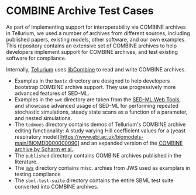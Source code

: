 # COMBINE Archive Test Cases

As part of implementing support for interoperability via COMBINE archives in Tellurium, we used a number of archives from different sources, including published papers, existing models, other software, and our own examples. This repository contains an extensive set of COMBINE archives to help developers implement support for COMBINE archives, and test existing software for compliance.

Internally, [Tellurium](http://tellurium.analogmachine.org/) uses [libCombine](https://github.com/sbmlteam/libCombine) to read and write COMBINE archives.

* Examples in the `basic` directory are designed to help developers bootstrap COMBINE archive support. They use progressively more advanced features of SED-ML.
* Examples in the `swt` directory are taken from the [SED-ML Web Tools](http://sysbioapps.dyndns.org/SED-ML_Web_Tools), and showcase advanced usage of SED-ML for performing repeated stochastic simulations, steady state scans as a function of a parameter, and nested simulations.
* The `tedmoes` directory contains demos of Tellurium's COMBINE archive editing functionality: A study varying Hill coefficient values for a (yeast respiratory model)[https://www.ebi.ac.uk/biomodels-main/BIOMD0000000090] and an expanded version of the [COMBINE archive by Scharm et al.](https://github.com/SemsProject/CombineArchiveShowCase).
* The `published` directory contains COMBINE archives published in the literature.
* The [jws](https://github.com/0u812/tellurium-combine-archive-test-cases/tree/master/jws) directory contains misc. archies from JWS used as examplars in testing compliance
* The `sbml-test-suite` directory contains the entire SBML test suite converted into COMBINE archives.
